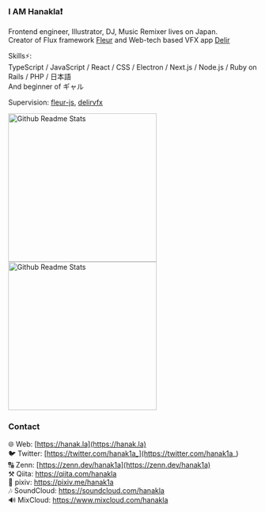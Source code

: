 ### I AM Hanakla❗

Frontend engineer, Illustrator, DJ, Music Remixer lives on Japan.  
Creator of Flux framework [Fleur](https://github.com/fleur-js/fleur) and Web-tech based VFX app [Delir](https://delir.studio)

Skills⚡:  
TypeScript / JavaScript / React / CSS / Electron / Next.js / Node.js / Ruby on Rails / PHP / 日本語  
And beginner of ギャル

Supervision: [fleur-js](https://github.com/fleur-js), [delirvfx](https://github.com/delirvfx)

<div>
<a href="https://github.com/anuraghazra/github-readme-stats">
  <img width="300" align="top" src="https://github-readme-stats.vercel.app/api?username=hanakla&layout=compact" alt="Github Readme Stats" />
</a>

<a href="https://github.com/anuraghazra/github-readme-stats">
  <img width="300" align="top" src="https://github-readme-stats.vercel.app/api/top-langs?username=hanakla&langs_count=5&layout=compact" alt="Github Readme Stats" />
</a>
</div>


### Contact

🌐 Web: [https://hanak.la](https://hanak.la)  
🐦 Twitter: [https://twitter.com/hanak1a_](https://twitter.com/hanak1a_)  
🔠 Zenn: [https://zenn.dev/hanak1a](https://zenn.dev/hanak1a)  
⚒️ Qiita: https://qiita.com/hanakla  
🎨 pixiv: https://pixiv.me/hanak1a  
🎶 SoundCloud: https://soundcloud.com/hanakla  
🔊 MixCloud: https://www.mixcloud.com/hanakla
